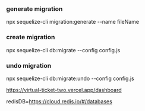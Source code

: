 ### generate migration 
npx sequelize-cli migration:generate --name fileName

### create migration 
npx sequelize-cli db:migrate --config config.js

### undo migration 
npx sequelize-cli db:migrate:undo --config config.js

https://virtual-ticket-two.vercel.app/dashboard


redisDB=https://cloud.redis.io/#/databases